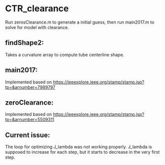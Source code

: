 # CTR_clearance
Run zerosClearance.m to generate a initial guess, then run main2017.m to solve for model with clearance.

## findShape2: 
Takes a curvature array to compute tube centerline shape.

## main2017: 
Implemented based on https://ieeexplore.ieee.org/stamp/stamp.jsp?tp=&arnumber=7989797

## zeroClearance:  
Implemented based on https://ieeexplore.ieee.org/stamp/stamp.jsp?tp=&arnumber=5509311

## Current issue: 
The loop for optimizing J_lambda was not working properly. J_lambda is supposed to increase for each step, but it starts to decrease in the very first step.
